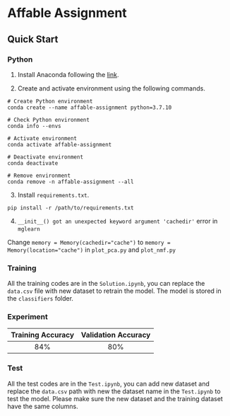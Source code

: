 # Affable Assignment

## Quick Start

### Python

1. Install Anaconda following the [link](https://docs.anaconda.com/anaconda/install/index.html).

2. Create and activate environment using the following commands.
```
# Create Python environment
conda create --name affable-assignment python=3.7.10

# Check Python environment
conda info --envs

# Activate environment
conda activate affable-assignment

# Deactivate environment
conda deactivate

# Remove environment
conda remove -n affable-assignment --all
```

3. Install `requirements.txt`.
```
pip install -r /path/to/requirements.txt
```

4. `__init__() got an unexpected keyword argument 'cachedir'` error in `mglearn`

Change `memory = Memory(cachedir="cache")` to `memory = Memory(location="cache")` in `plot_pca.py` and `plot_nmf.py`

### Training

All the training codes are in the `Solution.ipynb`, you can replace the `data.csv` file with new dataset to retrain the model. The model is stored in the `classifiers` folder.

### Experiment
| Training Accuracy | Validation Accuracy |
| :----: | :----: |
| 84% | 80% |

### Test

All the test codes are in the `Test.ipynb`, you can add new dataset and replace the `data.csv` path with new the dataset name in the `Test.ipynb` to test the model. Please make sure the new dataset and the training dataset have the same columns.
